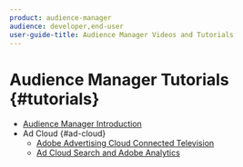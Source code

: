 ```yaml
---
product: audience-manager
audience: developer,end-user
user-guide-title: Audience Manager Videos and Tutorials
---
```


# Audience Manager Tutorials {#tutorials}

+ [Audience Manager Introduction](introduction.md)
+ Ad Cloud {#ad-cloud}
  + [Adobe Advertising Cloud Connected Television](ad-cloud/ad-cloud-connected-television-video-use.md)
  + [Ad Cloud Search and Adobe Analytics](ad-cloud/ad-cloud-search-and-adobe-analytics-video-use.md)
